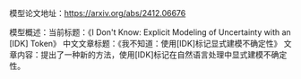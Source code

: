 模型论文地址：https://arxiv.org/abs/2412.06676

模型概述：当前标题：《I Don't Know: Explicit Modeling of Uncertainty with an [IDK] Token》
中文文章标题：《我不知道：使用[IDK]标记显式建模不确定性》
文章内容：提出了一种新的方法，使用[IDK]标记在自然语言处理中显式建模不确定性。
